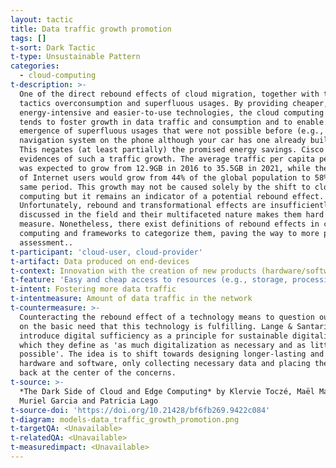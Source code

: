 ```yaml
---
layout: tactic
title: Data traffic growth promotion
tags: []
t-sort: Dark Tactic
t-type: Unsustainable Pattern
categories:
  - cloud-computing
t-description: >-
  One of the direct rebound effects of cloud migration, together with the dark
  tactics overconsumption and superfluous usages. By providing cheaper, less
  energy-intensive and easier-to-use technologies, the cloud computing paradigm
  tends to foster growth in data traffic and consumption and to enable the
  emergence of superfluous usages that were not possible before (e.g., using a
  navigation system on the phone although your car has one already built-in).
  This negates (at least partially) the promised energy savings. Cisco reveals
  evidences of such a traffic growth. The average traffic per capita per month
  was expected to grow from 12.9GB in 2016 to 35.5GB in 2021, while the number
  of Internet users would grow from 44% of the global population to 58% in the
  same period. This growth may not be caused solely by the shift to cloud
  computing but it remains an indicator of a potential rebound effect.
  Unfortunately, rebound and transformational effects are insufficiently
  discussed in the field and their multifaceted nature makes them hard to
  measure. Nonetheless, there exist definitions of rebound effects in cloud
  computing and frameworks to categorize them, paving the way to more precise
  assessment..
t-participant: 'cloud-user, cloud-provider'
t-artifact: Data produced on end-devices
t-context: Innovation with the creation of new products (hardware/software)
t-feature: 'Easy and cheap access to resources (e.g., storage, processing)'
t-intent: Fostering more data traffic
t-intentmeasure: Amount of data traffic in the network
t-countermeasure: >-
  Counteracting the rebound effect of a technology means to question ourselves
  on the basic need that this technology is fulfilling. Lange & Santarius
  introduce digital sufficiency as a principle for sustainable digitalization,
  which they define as 'as much digitalization as necessary and as little as
  possible'. The idea is to shift towards designing longer-lasting and reparable
  hardware and software, only collecting necessary data and placing the user
  back at the center of the concerns.
t-source: >-
  *The Dark Side of Cloud and Edge Computing* by Klervie Toczé, Maël Madon,
  Muriel Garcia and Patricia Lago
t-source-doi: 'https://doi.org/10.21428/bf6fb269.9422c084'
t-diagram: models-data_traffic_growth_promotion.png
t-targetQA: <Unavailable>
t-relatedQA: <Unavailable>
t-measuredimpact: <Unavailable>
---
```


